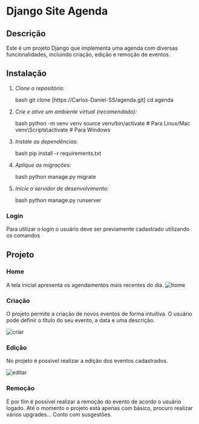 # Django Site Agenda

## Descrição

Este é um projeto Django que implementa uma agenda com diversas funcionalidades, incluindo criação, edição e remoção de eventos.

## Instalação

1. *Clone o repositório:*

    bash
    git clone [https://Carlos-Daniel-SS/agenda.git]
    cd agenda
    

2. *Crie e ative um ambiente virtual (recomendado):*

    bash
    python -m venv venv
    source venv/bin/activate  # Para Linux/Mac
    venv\Scripts\activate  # Para Windows
    

3. *Instale as dependências:*

    bash
    pip install -r requirements.txt
    

4. *Aplique as migrações:*

    bash
    python manage.py migrate
    

5. *Inicie o servidor de desenvolvimento:*

    bash
    python manage.py runserver
    

### Login
Para utilizar o login o usuário deve ser previamente cadastrado utilizando os comandos

## Projeto

### Home
A tela inicial apresenta os agendamentos mais recentes do dia.
![home](https://github.com/Carlos-Daniel-SS/agenda/assets/69223907/4ce17337-d357-4205-bd25-f2c451585b5a)


### Criação

O projeto permite a criação de novos eventos de forma intuitiva. O usuário pode definir o título do seu evento, a data e uma descrição.

![criar](https://github.com/Carlos-Daniel-SS/agenda/assets/69223907/5af8a961-3840-414b-abff-f9ad0cfc983b)

### Edição

No projeto é possível realizar a edição dos eventos cadastrados.

![editar](https://github.com/Carlos-Daniel-SS/agenda/assets/69223907/358d79c4-70bb-49db-b80b-f443a066c816)

### Remoção

E por fim é possível realizar a remoção do evento de acordo o usuário logado.
Até o momento o projeto está apenas com básico, procuro realizar vários upgrades... Conto com susgestões.
